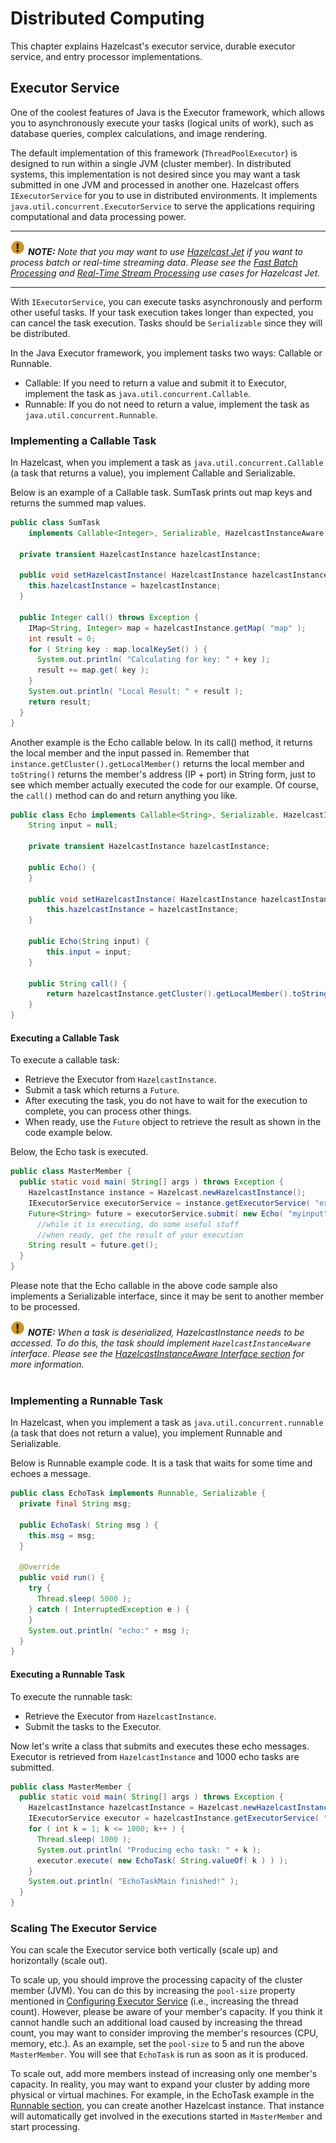 
# Distributed Computing

This chapter explains Hazelcast's executor service, durable executor service, and entry processor implementations.

## Executor Service

One of the coolest features of Java is the Executor framework, which allows you to asynchronously execute your tasks (logical units of work), such as database queries, complex calculations, and image rendering.

The default implementation of this framework (`ThreadPoolExecutor`) is designed to run within a single JVM (cluster member). In distributed systems, this implementation is not desired since you may want a task submitted in one JVM and processed in another one. Hazelcast offers `IExecutorService` for you to use in distributed environments. It implements `java.util.concurrent.ExecutorService` to serve the applications requiring computational and data processing power.


----

![Note](images/NoteSmall.jpg) ***NOTE:*** *Note that you may want to use [Hazelcast Jet](https://jet.hazelcast.org/) if you want to process batch or real-time streaming data. Please see the [Fast Batch Processing](https://jet.hazelcast.org/use-cases/fast-batch-processing/) and [Real-Time Stream Processing](https://jet.hazelcast.org/use-cases/real-time-stream-processing/) use cases for Hazelcast Jet.*

----

With `IExecutorService`, you can execute tasks asynchronously and perform other useful tasks. If your task execution takes longer than expected, you can cancel the task execution. Tasks should be `Serializable` since they will be distributed.

In the Java Executor framework, you implement tasks two ways: Callable or Runnable.

* Callable: If you need to return a value and submit it to Executor, implement the task as `java.util.concurrent.Callable`.
* Runnable: If you do not need to return a value, implement the task as `java.util.concurrent.Runnable`.

### Implementing a Callable Task

In Hazelcast, when you implement a task as `java.util.concurrent.Callable` (a task that returns a value), you implement Callable and Serializable.

Below is an example of a Callable task. SumTask prints out map keys and returns the summed map values.

```java
public class SumTask
    implements Callable<Integer>, Serializable, HazelcastInstanceAware {
        
  private transient HazelcastInstance hazelcastInstance;

  public void setHazelcastInstance( HazelcastInstance hazelcastInstance ) {
    this.hazelcastInstance = hazelcastInstance;
  }

  public Integer call() throws Exception {
    IMap<String, Integer> map = hazelcastInstance.getMap( "map" );
    int result = 0;
    for ( String key : map.localKeySet() ) {
      System.out.println( "Calculating for key: " + key );
      result += map.get( key );
    }
    System.out.println( "Local Result: " + result );
    return result;
  }
}
```

Another example is the Echo callable below. In its call() method, it returns the local member and the input passed in. Remember that `instance.getCluster().getLocalMember()` returns the local member and `toString()` returns the member's address (IP + port) in String form, just to see which member actually executed the code for our example. Of course, the `call()` method can do and return anything you like. 

```java
public class Echo implements Callable<String>, Serializable, HazelcastInstanceAware {
    String input = null;
    
    private transient HazelcastInstance hazelcastInstance;

    public Echo() {
    }

    public void setHazelcastInstance( HazelcastInstance hazelcastInstance ) {
        this.hazelcastInstance = hazelcastInstance;
    }

    public Echo(String input) {
        this.input = input;
    }

    public String call() {
        return hazelcastInstance.getCluster().getLocalMember().toString() + ":" + input;
    }
}
```

#### Executing a Callable Task

To execute a callable task:

* Retrieve the Executor from `HazelcastInstance`.
* Submit a task which returns a `Future`. 
* After executing the task, you do not have to wait for the execution to complete, you can process other things. 
* When ready, use the `Future` object to retrieve the result as shown in the code example below.

Below, the Echo task is executed.

```java
public class MasterMember {
  public static void main( String[] args ) throws Exception {
    HazelcastInstance instance = Hazelcast.newHazelcastInstance();
    IExecutorService executorService = instance.getExecutorService( "executorService" );
    Future<String> future = executorService.submit( new Echo( "myinput") );
      //while it is executing, do some useful stuff
      //when ready, get the result of your execution
    String result = future.get();
  }
}
```

Please note that the Echo callable in the above code sample also implements a Serializable interface, since it may be sent to another member to be processed.

![image](images/NoteSmall.jpg) ***NOTE:*** *When a task is deserialized, HazelcastInstance needs to be accessed. To do this, the task should implement `HazelcastInstanceAware` interface. Please see the [HazelcastInstanceAware Interface section](#implementing-hazelcastinstanceaware) for more information.*
<br></br>


### Implementing a Runnable Task

In Hazelcast, when you implement a task as `java.util.concurrent.runnable` (a task that does not return a value), you implement Runnable and Serializable.

Below is Runnable example code. It is a task that waits for some time and echoes a message.

```java
public class EchoTask implements Runnable, Serializable {
  private final String msg;

  public EchoTask( String msg ) {
    this.msg = msg;
  }

  @Override
  public void run() {
    try {
      Thread.sleep( 5000 );
    } catch ( InterruptedException e ) {
    }
    System.out.println( "echo:" + msg );
  }
}
```

#### Executing a Runnable Task

To execute the runnable task:

* Retrieve the Executor from `HazelcastInstance`.
* Submit the tasks to the Executor.

Now let's write a class that submits and executes these echo messages. Executor is retrieved from `HazelcastInstance` and 1000 echo tasks are submitted.

```java
public class MasterMember {
  public static void main( String[] args ) throws Exception {
    HazelcastInstance hazelcastInstance = Hazelcast.newHazelcastInstance();
    IExecutorService executor = hazelcastInstance.getExecutorService( "exec" );
    for ( int k = 1; k <= 1000; k++ ) {
      Thread.sleep( 1000 );
      System.out.println( "Producing echo task: " + k );
      executor.execute( new EchoTask( String.valueOf( k ) ) );
    }
    System.out.println( "EchoTaskMain finished!" );
  }
}
```

### Scaling The Executor Service

You can scale the Executor service both vertically (scale up) and horizontally (scale out).

To scale up, you should improve the processing capacity of the cluster member (JVM). You can do this by increasing the `pool-size` property mentioned in [Configuring Executor Service](#configuring-executor-service) (i.e., increasing the thread count). However, please be aware of your member's capacity. If you think it cannot handle such an additional load caused by increasing the thread count, you may want to consider improving the member's resources (CPU, memory, etc.). As an example, set the `pool-size` to 5 and run the above `MasterMember`. You will see that `EchoTask` is run as soon as it is produced.

To scale out, add more members instead of increasing only one member's capacity. In reality, you may want to expand your cluster by adding more physical or virtual machines. For example, in the EchoTask example in the [Runnable section](#implementing-a-runnable-task), you can create another Hazelcast instance. That instance will automatically get involved in the executions started in `MasterMember` and start processing.
